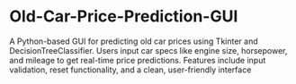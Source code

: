 # Old-Car-Price-Prediction-GUI
A Python-based GUI for predicting old car prices using Tkinter and DecisionTreeClassifier. Users input car specs like engine size, horsepower, and mileage to get real-time price predictions. Features include input validation, reset functionality, and a clean, user-friendly interface
